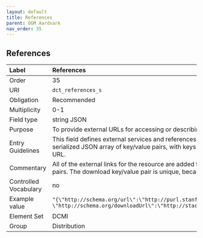 ```yaml
---
layout: default
title: References
parent: OGM Aardvark
nav_order: 35
---
```


## References

| Label                 | References |
|:----------------------|:-----------|
| Order                 | 35 |
| URI                   | `dct_references_s` |
| Obligation            | Recommended |
| Multiplicity          | 0-1 |
| Field type            | string JSON |
| Purpose               | To provide external URLs for accessing or describing the resource |
| Entry Guidelines      | This field defines external services and references using the CatInterOp approach. The field value is a serialized JSON array of key/value pairs, with keys representing XML namespace URI's and values the URL. |
| Commentary            | All of the external links for the resource are added to This field as a serialized JSON array of key/value pairs. The download key/value pair is unique, because the value can be an array.                      |
| Controlled Vocabulary | no |
| Example value         | ```"{\"http://schema.org/url\":\"http://purl.stanford.edu/bm662dm5913\",```<br>```\"http://schema.org/downloadUrl\":\"http://stacks.stanford.edu/file/druid:bm662dm5913/data.zip\"}"```                      |
| Element Set           | DCMI |
| Group                 | Distribution |
